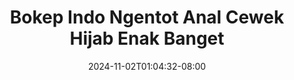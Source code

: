--- 
title: "Bokep Indo Ngentot Anal Cewek Hijab Enak Banget"
description: "video   Bokep Indo Ngentot Anal Cewek Hijab Enak Banget simontok   new"
date: 2024-11-02T01:04:32-08:00
file_code: "zo733uwi47fc"
draft: false
cover: "gdogcfbwivubnuvt.jpg"
tags: ["Bokep", "Indo", "Ngentot", "Anal", "Cewek", "Hijab", "Enak", "Banget", "bokep-indo", "bokep-viral", "bokep-ig"]
length: 81
fld_id: "1483139"
foldername: "Anal indo"
categories: ["Anal indo"]
views: 0
---